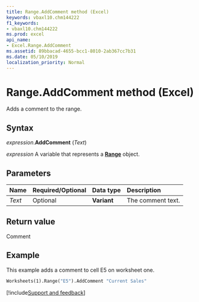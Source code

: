 ```yaml
---
title: Range.AddComment method (Excel)
keywords: vbaxl10.chm144222
f1_keywords:
- vbaxl10.chm144222
ms.prod: excel
api_name:
- Excel.Range.AddComment
ms.assetid: 89bbacad-4655-bcc1-8010-2ab367cc7b31
ms.date: 05/10/2019
localization_priority: Normal
---
```



# Range.AddComment method (Excel)

Adds a comment to the range.


## Syntax

_expression_.**AddComment** (_Text_)

_expression_ A variable that represents a **[Range](excel.range(object).md)** object.


## Parameters

|Name|Required/Optional|Data type|Description|
|:-----|:-----|:-----|:-----|
| _Text_|Optional| **Variant**|The comment text.|

## Return value

Comment


## Example

This example adds a comment to cell E5 on worksheet one.

```vb
Worksheets(1).Range("E5").AddComment "Current Sales"
```



[!include[Support and feedback](~/includes/feedback-boilerplate.md)]
